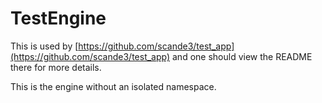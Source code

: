 # TestEngine
This is used by [https://github.com/scande3/test_app](https://github.com/scande3/test_app) and one should
view the README there for more details.

This is the engine without an isolated namespace.